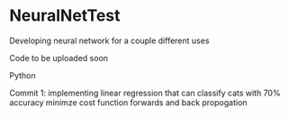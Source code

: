 # NeuralNetTest

Developing neural network for a couple different uses

Code to be uploaded soon

Python

Commit 1: implementing linear regression that can classify cats with 70% accuracy 
minimze cost function 
forwards and back propogation
